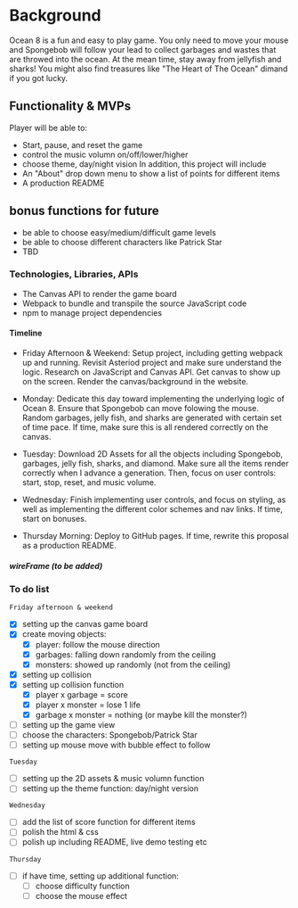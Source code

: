 # Background 
Ocean 8 is a fun and easy to play game. You only need to move your mouse and Spongebob will follow your lead to collect garbages and wastes that are throwed into the ocean. At the mean time, stay away from jellyfish and sharks! You might also find treasures like "The Heart of The Ocean" dimand if you got lucky. 

## Functionality & MVPs
Player will be able to:
- Start, pause, and reset the game
- control the music volumn on/off/lower/higher
- choose theme, day/night vision 
In addition, this project will include
- An "About" drop down menu to show a list of points for different items
- A production README

## bonus functions for future
- be able to choose easy/medium/difficult game levels
- be able to choose different characters like Patrick Star
- TBD

### Technologies, Libraries, APIs 
<!-- will update as project goes): -->
- The Canvas API to render the game board
- Webpack to bundle and transpile the source JavaScript code
- npm to manage project dependencies

#### Timeline
- Friday Afternoon & Weekend: Setup project, including getting webpack up and running. Revisit Asteriod project and make sure understand the logic. Research on JavaScript and Canvas API. Get canvas to show up on the screen. Render the canvas/background in the website.

- Monday: Dedicate this day toward implementing the underlying logic of Ocean 8. Ensure that Spongebob can move folowing the mouse. Random garbages, jelly fish, and sharks are generated with certain set of time pace. If time, make sure this is all rendered correctly on the canvas.

- Tuesday: Download 2D Assets for all the objects including Spongebob, garbages, jelly fish, sharks, and diamond. Make sure all the items render correctly when I advance a generation. Then, focus on user controls: start, stop, reset, and music volume.

- Wednesday: Finish implementing user controls, and focus on styling, as well as implementing the different color schemes and nav links. If time, start on bonuses.

- Thursday Morning: Deploy to GitHub pages. If time, rewrite this proposal as a production README.

##### wireFrame (to be added) 


### To do list

`Friday afternoon & weekend`
- [x] setting up the canvas game board
- [x] create moving objects:
    - [x] player: follow the mouse direction
    - [x] garbages: falling down randomly from the ceiling
    - [x] monsters: showed up randomly (not from the ceiling)

- [x] setting up collision 
- [x] setting up collision function 
    - [x] player x garbage = score 
    - [x] player x monster = lose 1 life
    - [x] garbage x monster = nothing (or maybe kill the monster?)

- [ ] setting up the game view
- [ ] choose the characters: Spongebob/Patrick Star
- [ ] setting up mouse move with bubble effect to follow

`Tuesday` 
- [ ] setting up the 2D assets & music volumn function
- [ ] setting up the theme function: day/night version

`Wednesday` 
- [ ] add the list of score function for different items
- [ ] polish the html & css 
- [ ] polish up including README, live demo testing etc 

`Thursday`
- [ ] if have time, setting up additional function:
    - [ ] choose difficulty function
    - [ ] choose the mouse effect